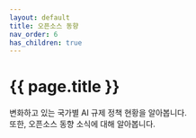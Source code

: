```yaml
---
layout: default
title: 오픈소스 동향
nav_order: 6
has_children: true
---
```

# {{ page.title }}
<div class="summary">
변화하고 있는 국가별 AI 규제 정책 현황을 알아봅니다.<br>
또한, 오픈소스 동향 소식에 대해 알아봅니다.
</div>
